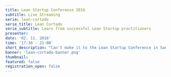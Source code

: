 ```yaml
---
title: Lean Startup Conference 2016
subtitle: Live Streaming
serie: lean-cortado
serie_title: Lean Cortado
serie_subtitle: Learn from successful Lean Startup practitioners
presenter:
date: '02. 11. 2016'
time: '17:30 - 21:00'
short_description: "Can't make it to the Lean Startup Conference in San Francisco? Join us for the live streaming in Oslo! Note: Due to the 8 hour time difference we can stream only the morning session. <br> <a href='https://www.facebook.com/events/796964370406996/'>Click here to join>></a>"
banner: 'lean-cortado-banner.png'
thumbnail:
featured: false
registration_open: false
---
```

